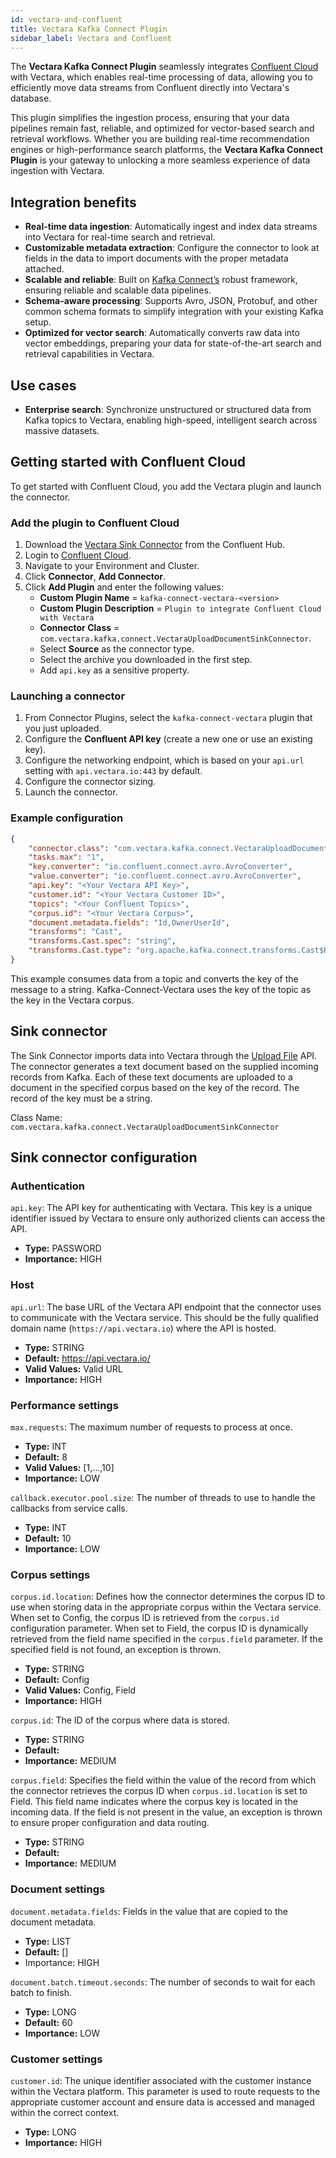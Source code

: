 ```yaml
---
id: vectara-and-confluent
title: Vectara Kafka Connect Plugin
sidebar_label: Vectara and Confluent
---
```



The **Vectara Kafka Connect Plugin** seamlessly integrates [Confluent Cloud](https://confluent.cloud/) 
with Vectara, which enables real-time processing of data, allowing you 
to efficiently move data streams from Confluent directly into Vectara's 
database.

This plugin simplifies the ingestion process, ensuring that your data 
pipelines remain fast, reliable, and optimized for vector-based search and 
retrieval workflows. Whether you are building real-time recommendation engines 
or high-performance search platforms, the **Vectara Kafka Connect Plugin** is your 
gateway to unlocking a more seamless experience of data ingestion with Vectara.

## Integration benefits
- **Real-time data ingestion**: Automatically ingest and index data streams into 
  Vectara for real-time search and retrieval.
- **Customizable metadata extraction**: Configure the connector to look at fields 
  in the data to import documents with the proper metadata attached.
- **Scalable and reliable**: Built on [Kafka Connect’s](https://docs.confluent.io/platform/current/connect/index.html) robust framework, 
  ensuring reliable and scalable data pipelines.
- **Schema-aware processing**: Supports Avro, JSON, Protobuf, and other common schema 
  formats to simplify integration with your existing Kafka setup.
- **Optimized for vector search**: Automatically converts raw data into vector 
  embeddings, preparing your data for state-of-the-art search and retrieval capabilities in Vectara.

## Use cases
- **Enterprise search**: Synchronize unstructured or structured data from Kafka 
  topics to Vectara, enabling high-speed, intelligent search across massive 
  datasets.

## Getting started with Confluent Cloud

To get started with Confluent Cloud, you add the Vectara plugin and launch the 
connector.

### Add the plugin to Confluent Cloud
1. Download the [Vectara Sink Connector](https://www.confluent.io/hub/vectara/kafka-connect-vectara) from the Confluent Hub.
2. Login to [Confluent Cloud](https://www.confluent.io/confluent-cloud/tryfree/?utm_campaign=tm.pmm_cd.cwc_partner_vectara_tryfree&utm_source=vectara&utm_medium=partnerref).
3. Navigate to your Environment and Cluster.
4. Click **Connector**, **Add Connector**.
5. Click **Add Plugin** and enter the following values: 
   - **Custom Plugin Name** = `kafka-connect-vectara-<version>`
   - **Custom Plugin Description** = `Plugin to integrate Confluent Cloud with Vectara`
   - **Connector Class** = `com.vectara.kafka.connect.VectaraUploadDocumentSinkConnector`. 
   - Select **Source** as the connector type.
   - Select the archive you downloaded in the first step.
   - Add `api.key` as a sensitive property.

### Launching a connector
1. From Connector Plugins, select the `kafka-connect-vectara` plugin that 
   you just uploaded.
2. Configure the **Confluent API key** (create a new one or use an existing key).
3. Configure the networking endpoint, which is based on your `api.url` setting 
   with `api.vectara.io:443` by default.
4. Configure the connector sizing.
5. Launch the connector.

### Example configuration

```json
{
    "connector.class": "com.vectara.kafka.connect.VectaraUploadDocumentSinkConnector",
    "tasks.max": "1",
    "key.converter": "io.confluent.connect.avro.AvroConverter",
    "value.converter": "io.confluent.connect.avro.AvroConverter",
    "api.key": "<Your Vectara API Key>",
    "customer.id": "<Your Vectara Customer ID>",
    "topics": "<Your Confluent Topics>",
    "corpus.id": "<Your Vectara Corpus>",
    "document.metadata.fields": "Id,OwnerUserId",
    "transforms": "Cast",
    "transforms.Cast.spec": "string",
    "transforms.Cast.type": "org.apache.kafka.connect.transforms.Cast$Key"
}
```

This example consumes data from a topic and converts the key of the message 
to a string. Kafka-Connect-Vectara uses the key of the topic as the key in the 
Vectara corpus.

## Sink connector

The Sink Connector imports data into Vectara through the [Upload File](https://docs.vectara.com/docs/rest-api/upload-file) API. The 
connector generates a text document based on the supplied incoming records 
from Kafka. Each of these text documents are uploaded to a document in the 
specified corpus based on the key of the record. The record of the key must be 
a string.

Class Name: `com.vectara.kafka.connect.VectaraUploadDocumentSinkConnector`

## Sink connector configuration

### Authentication

`api.key`: The API key for authenticating with Vectara. This key is a unique 
identifier issued by Vectara to ensure only authorized clients can access the 
API.
* **Type:** PASSWORD
* **Importance:** HIGH

### Host

`api.url`: The base URL of the Vectara API endpoint that the 
connector uses to communicate with the Vectara service. This should be the 
fully qualified domain name (`https://api.vectara.io`) where the API is 
hosted.
* **Type:** STRING
* **Default:** https://api.vectara.io/
* **Valid Values:** Valid URL
* **Importance:** HIGH

### Performance settings

`max.requests`: The maximum number of requests to process at once.
* **Type:** INT
* **Default:** 8
* **Valid Values:** [1,...,10]
* **Importance:** LOW

`callback.executor.pool.size`: The number of threads to use to handle the 
callbacks from service calls.
* **Type:** INT
* **Default:** 10
* **Importance:** LOW

### Corpus settings

`corpus.id.location`: Defines how the connector determines the corpus ID to use 
when storing data in the appropriate corpus within the Vectara service. When 
set to Config, the corpus ID is retrieved from the `corpus.id` configuration 
parameter. When set to Field, the corpus ID is dynamically retrieved from the 
field name specified in the `corpus.field` parameter. If the specified field is 
not found, an exception is thrown.
* **Type:** STRING
* **Default:** Config
* **Valid Values:** Config, Field
* **Importance:** HIGH

`corpus.id`: The ID of the corpus where data is stored.
* **Type:** STRING
* **Default:**
* **Importance:** MEDIUM

`corpus.field`: Specifies the field within the value of the record from which 
the connector retrieves the corpus ID when `corpus.id.location` is set to 
Field. This field name indicates where the corpus key is located in the 
incoming data. If the field is not present in the value, an exception is 
thrown to ensure proper configuration and data routing.
* **Type:** STRING
* **Default:**
* **Importance:** MEDIUM

### Document settings

`document.metadata.fields`: Fields in the value that are copied to the document 
metadata.
* **Type:** LIST
* **Default:** []
* Importance: HIGH

`document.batch.timeout.seconds`: The number of seconds to wait for each batch 
to finish.
* **Type:** LONG
* **Default:** 60
* **Importance:** LOW

### Customer settings

`customer.id`: The unique identifier associated with the customer instance 
within the Vectara platform. This parameter is used to route requests to the 
appropriate customer account and ensure data is accessed and managed within the 
correct context.
* **Type:** LONG
* **Importance:** HIGH
        
